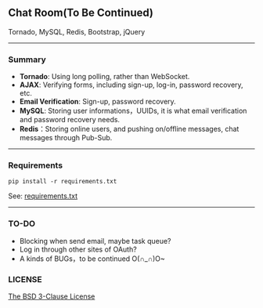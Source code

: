 ## Chat Room(To Be Continued)

Tornado, MySQL, Redis, Bootstrap, jQuery

---

### Summary

- **Tornado**: Using long polling, rather than WebSocket.
- **AJAX**: Verifying forms, including sign-up, log-in, password recovery, etc.
- **Email Verification**: Sign-up, password recovery.
- **MySQL**: Storing user informations，UUIDs, it is what email verification and password recovery needs.
- **Redis**：Storing online users, and pushing on/offline messages, chat messages through Pub-Sub.

---

### Requirements

```pip install -r requirements.txt```

See: [requirements.txt](./requirements.txt)

---

### TO-DO

- Blocking when send email, maybe task queue?
- Log in through other sites of OAuth?
- A kinds of BUGs，to be continued O(∩_∩)O~

### LICENSE

[The BSD 3-Clause License](./LICENSE)